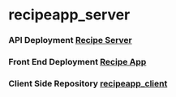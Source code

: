# recipeapp_server

### API Deployment [Recipe Server](https://recipeapp-serverr.herokuapp.com/)

### Front End Deployment [Recipe App](https://recipeapp-front.herokuapp.com/)

### Client Side Repository [recipeapp_client](https://github.com/tillson27/recipeapp_client)
